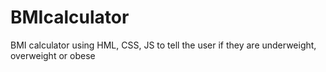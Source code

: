 # BMIcalculator
BMI calculator using  HML, CSS, JS to tell the user if they are underweight, overweight or obese

